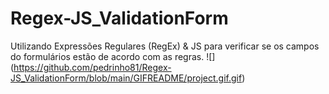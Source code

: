 # Regex-JS_ValidationForm
Utilizando Expressões Regulares (RegEx) &amp; JS para verificar se os campos do formulários estão de acordo com as regras.
![] (https://github.com/pedrinho81/Regex-JS_ValidationForm/blob/main/GIFREADME/project.gif.gif)
